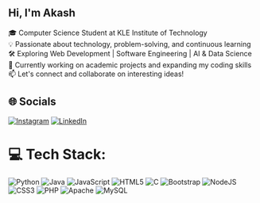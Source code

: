 ## Hi, I'm Akash
🎓 Computer Science Student at KLE Institute of Technology<br>
💡 Passionate about technology, problem-solving, and continuous learning<br> 
🛠️ Exploring Web Development | Software Engineering | AI & Data Science<br>
🌱 Currently working on academic projects and expanding my coding skills<br>
📫 Let's connect and collaborate on interesting ideas!<br>

## 🌐 Socials

[![Instagram](https://img.shields.io/badge/Instagram-%23E4405F.svg?logo=instagram&logoColor=white)](https://www.instagram.com/akash___kumbar/)
[![LinkedIn](https://img.shields.io/badge/LinkedIn-%230077B5.svg?logo=linkedin&logoColor=white)](https://www.linkedin.com/in/akash-kumbar-061861295/)

# 💻 Tech Stack:
![Python](https://img.shields.io/badge/python-3670A0?style=flat-square&logo=python&logoColor=ffdd54) ![Java](https://img.shields.io/badge/java-%23ED8B00.svg?style=flat-square&logo=openjdk&logoColor=white) ![JavaScript](https://img.shields.io/badge/javascript-%23323330.svg?style=flat-square&logo=javascript&logoColor=%23F7DF1E) ![HTML5](https://img.shields.io/badge/html5-%23E34F26.svg?style=flat-square&logo=html5&logoColor=white) ![C](https://img.shields.io/badge/c-%2300599C.svg?style=flat-square&logo=c&logoColor=white) ![Bootstrap](https://img.shields.io/badge/bootstrap-%238511FA.svg?style=flat-square&logo=bootstrap&logoColor=white) ![NodeJS](https://img.shields.io/badge/node.js-6DA55F?style=flat-square&logo=node.js&logoColor=white) ![CSS3](https://img.shields.io/badge/css3-%231572B6.svg?style=flat-square&logo=css3&logoColor=white) ![PHP](https://img.shields.io/badge/php-%23777BB4.svg?style=flat-square&logo=php&logoColor=white) ![Apache](https://img.shields.io/badge/apache-%23D42029.svg?style=flat-square&logo=apache&logoColor=white) ![MySQL](https://img.shields.io/badge/mysql-4479A1.svg?style=flat-square&logo=mysql&logoColor=white)
